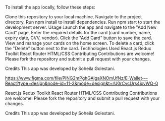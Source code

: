 To install the app locally, follow these steps:

Clone this repository to your local machine. Navigate to the project directory. Run npm install to install dependencies. Run npm start to start the development server. Usage Launch the app and navigate to the "Add New Card" page. Enter the required details for the card (card number, name, expiry date, CVV, vendor). Click the "Add Card" button to save the card. View and manage your cards on the home screen. To delete a card, click the "Delete" button next to the card. Technologies Used React.js Redux Toolkit React Router HTML/CSS Contributing Contributions are welcome! Please fork the repository and submit a pull request with your changes.

Credits This app was developed by Soheila Golestani.

https://www.figma.com/file/PING2mPghGAlgaXNOmUfNz/E-Wallet---React?type=design&node-id=11-2&mode=design&t=rU0rCvcUrs4ixvWQ-0

React.js
Redux Toolkit
React Router
HTML/CSS
Contributing
Contributions are welcome! Please fork the repository and submit a pull request with your changes.

Credits
This app was developed by Soheila Golestani.
